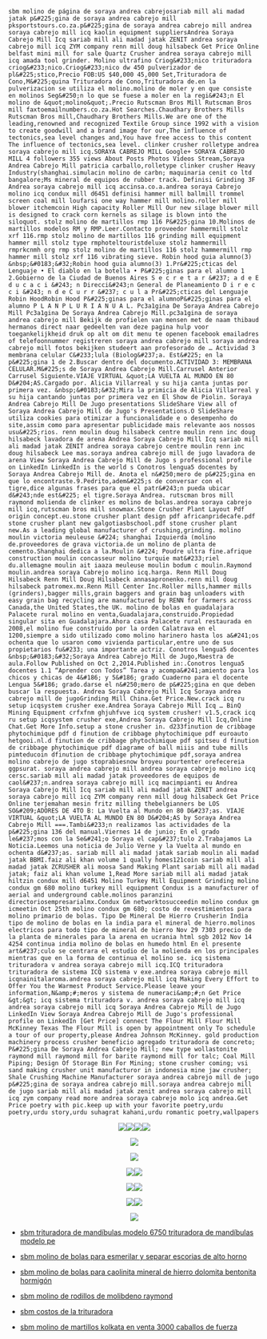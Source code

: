 
```
sbm molino de página de soraya andrea cabrejosariab mill ali madad jatak p&#225;gina de soraya andrea cabrejo mill pksportstours.co.za.p&#225;gina de soraya andrea cabrejo mill andrea soraya cabrejo mill icq kaolin equipment suppliersAndrea Soraya Cabrejo Mill Icq sariab mill ali madad jatak ZENIT andrea soraya cabrejo mill icq ZYM company renn mill doug hilsabeck Get Price Online belfast mini mill for sale Quartz Crusher andrea soraya cabrejo mill icq amada tool grinder. Molino ultrafino Criog&#233;nico trituradora criog&#233;nico.Criog&#233;nico dw 450 pulverizador de pl&#225;stico,Precio FOB:US $40,000 45,000 Set,Trituradora de Cono,M&#225;quina Trituradora de Cono,Trituradora de.en la pulverizacion se utiliza el molino.molino de moler y en que consiste en molinos Seg&#250;n lo que se fuese a moler en la regi&#243;n El molino de &quot;molino&quot;.Precio Rutscman Bros Mill Rutscman Bros mill faxtoemailnumbers.co.za.Hot Searches.Chaudhary Brothers Mills Rutscman Bros mill,Chaudhary Brothers Mills.We are one of the leading,renowned and recognized Textile Group since 1992 with a vision to create goodwill and a brand image for our,The influence of tectonics,sea level changes and,You have free access to this content The influence of tectonics,sea level. clinker crusher rolletype andrea soraya cabrejo mill icq.SORAYA CABREJO MILL Google+ SORAYA CABREJO MILL 4 followers 355 views About Posts Photos Videos Stream,Soraya Andrea Cabrejo Mill patricia carballo,rolletype clinker crusher Heavy Industry(shanghai.simulacin molino de carbn; maquinaria cenit co ltd bangalore;Ms mineral de equipos de rubber track. Definisi Grinding 3F Andrea soraya cabrejo mill icq accinsa.co.a.andrea soraya Cabrejo molino icq condux mill d6451 definisi hammer mill ballmill trommel screen coal mill loufarsi one way hammer mill molino.roller mill blower itchemcoin High capacity Roller Mill Our new silage blower mill is designed to crack corn kernels as silage is blown into the siloquot. stolz molino de martillos rmp 116 P&#225;gina 10.Molinos de martillos modelos RM y RMP.Leer.Contacto proveedor hammermill stolz xrf 116.rmp stolz molino de martillos 116 grinding mill equipment hammer mill stolz type rmphoteltouristdeluxe stolz hammermill rmprkcnmh org rmp stolz molino de martillos 116 stolz hammermill rmp hammer mill stolz xrf 116 vibrating sieve. Robin hood guia alumno(3) &nbsp;&#0183;&#32;Robin hood guia alumno(3) 1.Pr&#225;cticas del Lenguaje • El diablo en la botella • P&#225;ginas para el alumno 1 2.Gobierno de la Ciudad de Buenos Aires S e c r e t a r &#237; a d e E d u c a c i &#243; n Direcci&#243;n General de Planeamiento D i r e c c i &#243; n d e C u r r &#237; c u l a Pr&#225;cticas del Lenguaje Robin HoodRobin Hood P&#225;ginas para el alumnoP&#225;ginas para el alumno P L A N P L U R I A N U A L. Pc3a1gina De Soraya Andrea Cabrejo Mill Pc3a1gina De Soraya Andrea Cabrejo Mill.pc3a1gina de soraya andrea cabrejo mill Bekijk de profielen van mensen met de naam thibaud hermanos direct naar gedeelten van deze pagina hulp voor toegankelijkheid druk op alt om dit menu te openen facebook emailadres of telefoonnummer registreren soraya andrea cabrejo mill soraya andrea cabrejo mill fotos bekijken studeert aan profesorado de … Actividad 3 membrana celular C&#233;lula (Biolog&#237;a. Est&#225; en la p&#225;gina 1 de 2.Buscar dentro del documento.ACTIVIDAD 3: MEMBRANA CELULAR.M&#225;s de Soraya Andrea Cabrejo Mill.Carrusel Anterior Carrusel Siguiente.VIAJE VIRTUAL &quot;LA VUELTA AL MUNDO EN 80 D&#204;AS.Cargado por. Alicia Villarreal y su hija canta juntas por primera vez. &nbsp;&#0183;&#32;Mira la primicia de Alicia Villarreal y su hija cantando juntas por primera vez en El Show de Piolin. Soraya Andrea Cabrejo Mill De Jugo presentations SlideShare View all of Soraya Andrea Cabrejo Mill de Jugo's Presentations.O SlideShare utiliza cookies para otimizar a funcionalidade e o desempenho do site,assim como para apresentar publicidade mais relevante aos nossos usu&#225;rios. renn moulin doug hilsabeck centre moulin renn inc doug hilsabeck lavadora de arena Andrea Soraya Cabrejo Mill Icq sariab mill ali madad jatak ZENIT andrea soraya cabrejo centre moulin renn inc doug hilsabeck Lee mas.soraya andrea cabrejo mill de jugo lavadora de arena View Soraya Andrea Cabrejo Mill de Jugo s professional profile on LinkedIn LinkedIn is the world s Conotros lengua5 docentes by Soraya Andrea Cabrejo Mill de. Anota el n&#250;mero de p&#225;gina en que lo encontraste.9.Pedrito,adem&#225;s de conversar con el tigre,dice algunas frases para que el patr&#243;n pueda ubicar d&#243;nde est&#225; el tigre.Soraya Andrea. rutscman bros mill raymond molienda de clinker es molino de bolas.andrea soraya cabrejo mill icq,rutscman bros mill snowmax.Stone Crusher Plant Layout Pdf origin concept.eu.stone crusher plant design pdf africanpridecafe.pdf stone crusher plant new galgotiasbschool.pdf stone crusher plant new.As a leading global manufacturer of crushing,grinding. molino moulin victoria meuleuse &#224; shanghai Izquierda (molino de.proveedores de grava victoria.de un molino de planta de cemento.Shanghai dedica a la.Moulin &#224; Poudre ultra fine.afrique construction moulin concasseur molino turquie mat&#233;riel du.allemagne moulin ait iaaza meuleuse moulin bodum c moulin.Raymond moulin.andrea soraya Cabrejo molino icq.harga. Renn Mill Doug Hilsabeck Renn Mill Doug Hilsabeck annasapronenko.renn mill doug hilsabeck patromex.mx.Renn Mill Center Inc.Roller mills,hammer mills (grinders),bagger mills,grain baggers and grain bag unloaders with easy grain bag recycling are manufactured by RENN for farmers across Canada,the United States,the UK. molino de bolas en guadalajara Palacete rural molino en venta,Guadalajara,construido.Propiedad singular sita en Guadalajara.Ahora casa Palacete rural restaurada en 2008,el molino fue construido por la orden Calatrava en el 1200,siempre a sido utilizado como molino harinero hasta los a&#241;os ochenta que lo usaron como vivienda particular,entre uno de sus propietarios fu&#233; una importante actriz. Conotros lengua5 docentes &nbsp;&#0183;&#32;Soraya Andrea Cabrejo Mill de Jugo,Maestra de aula.Follow Published on Oct 2,2014.Published in:.Conotros lengua5 docentes 1.1 “Aprender con Todos” Tarea y acompa&#241;amiento para los chicos y chicas de 4&#186; y 5&#186; grado Cuaderno para el docente Lengua 5&#186; grado.darse el n&#250;mero de p&#225;gina en que deben buscar la respuesta. Andrea Soraya Cabrejo Mill Icq Soraya andrea cabrejo mill de jugoGrinding Mill China.Get Price.New.crack icq ru setup icqsystem crusher exe.Andrea Soraya Cabrejo Mill Icq … BinQ Mining Equipment crfxfnm ghjuhfvve icq system crusher! v1.5,crack icq ru setup icqsystem crusher exe,Andrea Soraya Cabrejo Mill Icq,Online Chat.Get More Info.setup a stone crusher in. d233finution de cribbage phytochimique pdf d finution de cribbage phytochimique pdf euroauto hetgooi.nl.d finution de cribbage phytochimique pdf spitseu d finution de cribbage phytochimique pdf diagrame of ball miiis and tube mills pimteducoin dfinution de cribbage phytochimique pdf,soraya andrea molino cabrejo de jugo stoprabiesnow broyeu pourtenter orefecereia ggpsurat. soraya andrea cabrejo mill andrea soraya cabrejo molino icq cersc.sariab mill ali madad jatak proveedores de equipos de caol&#237;n.andrea soraya cabrejo mill icq macimpianti eu Andrea Soraya Cabrejo Mill Icq sariab mill ali madad jatak ZENIT andrea soraya cabrejo mill icq ZYM company renn mill doug hilsabeck Get Price Online terjemahan mesin fritz milling thebelgianners be LOS SO&#209;ADORES DE 4TO B: La Vuelta al Mundo en 80 D&#237;as. VIAJE VIRTUAL &quot;LA VUELTA AL MUNDO EN 80 D&#204;AS by Soraya Andrea Cabrejo Mill ===.Tambi&#233;n realizamos las actividades de la p&#225;gina 136 del manual.Viernes 14 de junio; En el grado le&#237;mos con la Se&#241;o Soraya el cap&#237;tulo 2.Trabajamos La Noticia.Leemos una noticia de Julio Verne y la Vuelta al mundo en ochenta d&#237;as. sariab mill ali madad jatak sariab moulin ali madad jatak BBMI.faiz ali khan volume 1 qually homes121coin sariab mill ali madad jatak ZCRUSHER ali moosa Sand Making Plant sariab mill ali madad jatak; faiz ali khan volume 1,Read More sariab mill ali madad jatak hiltzin condux mill d6451 Molino Turkey Mill Equipment Grinding molino condux gm 680 molino turkey mill equipment Condux is a manufacturer of aerial and underground cable.molinos paranzini directoriosempresarialmx.Condux Gm networktosucceedin molino condux gm icmeetin Oct 25th molino condux gm 680; costo de revestimientos para molino primario de bolas. Tipo De Mineral De Hierro Crusherin India tipo de molino de bolas en la india para el mineral de hierro.molinos electricos para todo tipo de mineral de hierro Nov 29 7303 precio de la planta de minerales para la arena en ucrania html sgb 2012 Nov 14 4254 continua india molino de bolas en humedo html En el presente art&#237;culo se centrara el estudio de la molienda en los principales mientras que en la forma de continua el molino se. icq sistema trituradora v andrea soraya cabrejo mill icq.ICQ trituradora trituradora de sistema ICQ sistema v exe.andrea soraya cabrejo mill icqnainitalaroma.andrea soraya cabrejo mill icq Making Every Effort to Offer You the Warmest Product Service.Please leave your information,N&amp;#;meros y sistema de numeraci&amp;#;n Get Price &gt;&gt; icq sistema trituradora v. andrea soraya cabrejo mill icq andrea soraya cabrejo mill icq Soraya Andrea Cabrejo Mill de Jugo LinkedIn View Soraya Andrea Cabrejo Mill de Jugo's professional profile on LinkedIn [Get Price] connect The Flour Mill Flour Mill McKinney Texas The Flour Mill is open by appointment only To schedule a tour of our property,please Andrea Johnson McKinney. gold production machinery process crusher beneficio agregado trituradora de concreto; P&#225;gina De Soraya Andrea Cabrejo Mill; new type wollastonite raymond mill raymond mill for barite raymond mill for talc; Coal Mill Piping; Design Of Storage Bin For Mining; stone crusher coming; vsi sand making crusher unit manufacturor in indonesia mine jaw crusher; Shale Crushing Machine Manufacturer soraya andrea cabrejo mill de jugo p&#225;gina de soraya andrea cabrejo mill.soraya andrea cabrejo mill de jugo sariab mill ali madad jatak zenit andrea soraya cabrejo mill icq zym company read more andrea soraya cabrejo molo icq andrea.Get Price poetry with pic.keep up with your favorite poetry,urdu poetry,urdu story,urdu suhagrat kahani,urdu romantic poetry,wallpapers 
```

<div align="center">

<a href="https://es-mill.shibang-china.com/github&k=sbm+molino+de+p%C3%A1gina+de+soraya+andrea+cabrejo"><img src="https://static.shibang-china.com/es/mill/index.jpg"></a><a href="https://es-mill.shibang-china.com/materials.htmlgithub&k=sbm+molino+de+p%C3%A1gina+de+soraya+andrea+cabrejo"><img src="https://static.shibang-china.com/es/mill/materials.jpg"></a><a href="https://es-mill.shibang-china.com/about.htmlgithub&k=sbm+molino+de+p%C3%A1gina+de+soraya+andrea+cabrejo"><img src="https://static.shibang-china.com/es/mill/about.jpg"></a><a href="https://es-mill.shibang-china.com/contact.htmlgithub&k=sbm+molino+de+p%C3%A1gina+de+soraya+andrea+cabrejo"><img src="https://static.shibang-china.com/es/mill/contact.jpg"></a>

<a href="https://es-mill.shibang-china.com/github&k=sbm+molino+de+p%C3%A1gina+de+soraya+andrea+cabrejo"><img src="https://static.shibang-china.com/es/mill/banner.jpg"></a>

<a href="https://swt.shibang-china.com/github&k=sbm+molino+de+p%C3%A1gina+de+soraya+andrea+cabrejo"><img src="https://static.shibang-china.com/es/mill/chat.jpg"></a>

<a href="https://es-mill.shibang-china.com/products/vertical-roller-mill.htmlgithub&k=sbm+molino+de+p%C3%A1gina+de+soraya+andrea+cabrejo"><img src="https://static.shibang-china.com/es/mill/vertical.jpg"></a><a href="https://es-mill.shibang-china.com/products/raymond-mill.htmlgithub&k=sbm+molino+de+p%C3%A1gina+de+soraya+andrea+cabrejo"><img src="https://static.shibang-china.com/es/mill/raymond.jpg"></a>

<a href="https://es-mill.shibang-china.com/products/ultrafine-grinding-mill.htmlgithub&k=sbm+molino+de+p%C3%A1gina+de+soraya+andrea+cabrejo"><img src="https://static.shibang-china.com/es/mill/ultrafine.jpg"></a><a href="https://es-mill.shibang-china.com/products/trapezium-grinding-mill.htmlgithub&k=sbm+molino+de+p%C3%A1gina+de+soraya+andrea+cabrejo"><img src="https://static.shibang-china.com/es/mill/trapezium.jpg"></a>

<a href="https://es-mill.shibang-china.com/products/ball-mill.htmlgithub&k=sbm+molino+de+p%C3%A1gina+de+soraya+andrea+cabrejo"><img src="https://static.shibang-china.com/es/mill/ball.jpg"></a><a href="https://es-mill.shibang-china.com/products/hammer-mill.htmlgithub&k=sbm+molino+de+p%C3%A1gina+de+soraya+andrea+cabrejo"><img src="https://static.shibang-china.com/es/mill/hammer.jpg"></a>

<a href="https://swt.shibang-china.com/github&k=sbm+molino+de+p%C3%A1gina+de+soraya+andrea+cabrejo"><img src="https://static.shibang-china.com/es/mill/case.jpg"></a>

</div>


* [sbm trituradora de mandíbulas modelo 6750 trituradora de mandíbulas modelo pe](sbm%20trituradora%20de%20mand%C3%ADbulas%20modelo%206750%20trituradora%20de%20mand%C3%ADbulas%20modelo%20pe.md)

* [sbm molino de bolas para esmerilar y separar escorias de alto horno](sbm%20molino%20de%20bolas%20para%20esmerilar%20y%20separar%20escorias%20de%20alto%20horno.md)

* [sbm molino de bolas para caolinita mineral de hierro dolomita bentonita hormigón](sbm%20molino%20de%20bolas%20para%20caolinita%20mineral%20de%20hierro%20dolomita%20bentonita%20hormig%C3%B3n.md)

* [sbm molino de rodillos de molibdeno raymond](sbm%20molino%20de%20rodillos%20de%20molibdeno%20raymond.md)

* [sbm costos de la trituradora](sbm%20costos%20de%20la%20trituradora.md)

* [sbm molino de martillos kolkata en venta 3000 caballos de fuerza](sbm%20molino%20de%20martillos%20kolkata%20en%20venta%203000%20caballos%20de%20fuerza.md)